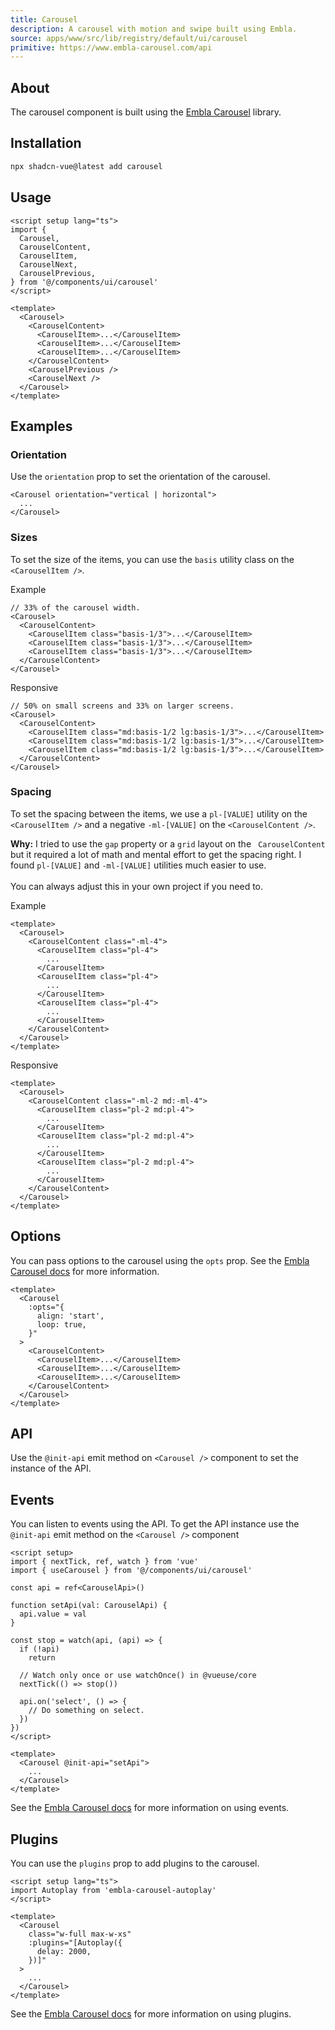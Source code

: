 ```yaml
---
title: Carousel
description: A carousel with motion and swipe built using Embla.
source: apps/www/src/lib/registry/default/ui/carousel 
primitive: https://www.embla-carousel.com/api
---
```



<ComponentPreview name="CarouselDemo"  /> 


## About

The carousel component is built using the [Embla Carousel](https://www.embla-carousel.com/) library.

## Installation
 

```bash
npx shadcn-vue@latest add carousel
``` 

## Usage

```vue
<script setup lang="ts">
import {
  Carousel,
  CarouselContent,
  CarouselItem,
  CarouselNext,
  CarouselPrevious,
} from '@/components/ui/carousel'
</script>

<template>
  <Carousel>
    <CarouselContent>
      <CarouselItem>...</CarouselItem>
      <CarouselItem>...</CarouselItem>
      <CarouselItem>...</CarouselItem>
    </CarouselContent>
    <CarouselPrevious />
    <CarouselNext />
  </Carousel>
</template>
```

## Examples

### Orientation

Use the `orientation` prop to set the orientation of the carousel.

<ComponentPreview name="CarouselOrientation" />

```vue
<Carousel orientation="vertical | horizontal">
  ...
</Carousel>
```

### Sizes

To set the size of the items, you can use the `basis` utility class on the `<CarouselItem />`.

<ComponentPreview name="CarouselSize" />


Example

```vue title="Example" showLineNumbers {4-6}
// 33% of the carousel width.
<Carousel>
  <CarouselContent>
    <CarouselItem class="basis-1/3">...</CarouselItem>
    <CarouselItem class="basis-1/3">...</CarouselItem>
    <CarouselItem class="basis-1/3">...</CarouselItem>
  </CarouselContent>
</Carousel>
```


Responsive

```vue title="Responsive" showLineNumbers {4-6}
// 50% on small screens and 33% on larger screens.
<Carousel>
  <CarouselContent>
    <CarouselItem class="md:basis-1/2 lg:basis-1/3">...</CarouselItem>
    <CarouselItem class="md:basis-1/2 lg:basis-1/3">...</CarouselItem>
    <CarouselItem class="md:basis-1/2 lg:basis-1/3">...</CarouselItem>
  </CarouselContent>
</Carousel>
```

### Spacing

To set the spacing between the items, we use a `pl-[VALUE]` utility on the `<CarouselItem />` and a negative `-ml-[VALUE]` on the `<CarouselContent />`.

<Callout class="mt-6">

**Why:** I tried to use the `gap` property or a `grid` layout on the `
CarouselContent` but it required a lot of math and mental effort to get the
spacing right. I found `pl-[VALUE]` and `-ml-[VALUE]` utilities much easier to
use.
<br/><br/>
You can always adjust this in your own project if you need to.

</Callout>

<ComponentPreview name="CarouselSpacing" />

Example

```vue showLineNumbers /-ml-4/ /pl-4/
<template>
  <Carousel>
    <CarouselContent class="-ml-4">
      <CarouselItem class="pl-4">
        ...
      </CarouselItem>
      <CarouselItem class="pl-4">
        ...
      </CarouselItem>
      <CarouselItem class="pl-4">
        ...
      </CarouselItem>
    </CarouselContent>
  </Carousel>
</template>
```

Responsive

```vue showLineNumbers /-ml-2/ /pl-2/ /md:-ml-4/ /md:pl-4/
<template>
  <Carousel>
    <CarouselContent class="-ml-2 md:-ml-4">
      <CarouselItem class="pl-2 md:pl-4">
        ...
      </CarouselItem>
      <CarouselItem class="pl-2 md:pl-4">
        ...
      </CarouselItem>
      <CarouselItem class="pl-2 md:pl-4">
        ...
      </CarouselItem>
    </CarouselContent>
  </Carousel>
</template>
```


## Options

You can pass options to the carousel using the `opts` prop. See the [Embla Carousel docs](https://www.embla-carousel.com/api/options/) for more information.

```vue showLineNumbers {3-6}
<template>
  <Carousel
    :opts="{
      align: 'start',
      loop: true,
    }"
  >
    <CarouselContent>
      <CarouselItem>...</CarouselItem>
      <CarouselItem>...</CarouselItem>
      <CarouselItem>...</CarouselItem>
    </CarouselContent>
  </Carousel>
</template>
```

## API

Use the `@init-api` emit method on `<Carousel />` component to set the instance of the API.

<ComponentPreview name="CarouselApi" />

## Events

You can listen to events using the API. To get the API instance use the `@init-api` emit method on the `<Carousel />` component

```vue showLineNumbers {5,7-9,25}
<script setup>
import { nextTick, ref, watch } from 'vue'
import { useCarousel } from '@/components/ui/carousel'

const api = ref<CarouselApi>()

function setApi(val: CarouselApi) {
  api.value = val
}

const stop = watch(api, (api) => {
  if (!api)
    return

  // Watch only once or use watchOnce() in @vueuse/core
  nextTick(() => stop())

  api.on('select', () => {
    // Do something on select.
  })
})
</script>

<template>
  <Carousel @init-api="setApi">
    ...
  </Carousel>
</template>
```

See the [Embla Carousel docs](https://www.embla-carousel.com/api/events/) for more information on using events.

## Plugins

You can use the `plugins` prop to add plugins to the carousel.

```vue showLineNumbers {2,8-10}
<script setup lang="ts">
import Autoplay from 'embla-carousel-autoplay'
</script>

<template>
  <Carousel
    class="w-full max-w-xs"
    :plugins="[Autoplay({
      delay: 2000,
    })]"
  >
    ...
  </Carousel>
</template>
```

<ComponentPreview name="CarouselPlugin" />

See the [Embla Carousel docs](https://www.embla-carousel.com/api/plugins/) for more information on using plugins.